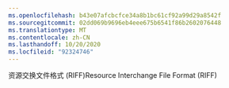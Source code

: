 ```yaml
---
ms.openlocfilehash: b43e07afcbcfce34a8b1bc61cf92a99d29a8542f
ms.sourcegitcommit: 02dd069b9696eb4eee675b6541f86b2602076448
ms.translationtype: MT
ms.contentlocale: zh-CN
ms.lasthandoff: 10/20/2020
ms.locfileid: "92324746"
---
```

<span data-ttu-id="7941f-101">资源交换文件格式 (RIFF)</span><span class="sxs-lookup"><span data-stu-id="7941f-101">Resource Interchange File Format (RIFF)</span></span>